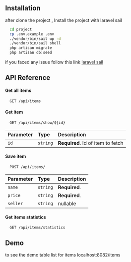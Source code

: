 
## Installation

after clone the project , Install the project with laravel sail

```bash
  cd project
  cp .env.example .env
  ./vendor/bin/sail up -d
  ./vendor/bin/sail shell
  php artisan migrate
  php artisan db:seed
```
if you faced any issue follow this link [laravel sail](https://laravel.com/docs/10.x/sail#introduction)


## API Reference

#### Get all items

```http
  GET /api/items
```

#### Get item

```http
  GET /api/items/show/${id}
```

| Parameter | Type     | Description                       |
|:----------|:---------|:----------------------------------|
| `id`      | `string` | **Required**. Id of item to fetch |


#### Save item

```http
  POST /api/items/
```

| Parameter | Type     | Description   |
|:----------|:---------|:--------------|
| `name`    | `string` | **Required**. |
| `price`   | `string` | **Required**. |
| `seller`  | `string` | nullable      |


#### Get items statistics

```http
  GET /api/items/statistics
```


## Demo

to see the demo table list for items
localhost:8082/items
